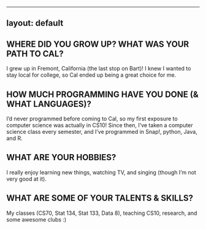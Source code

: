 
---
layout: default
---

## WHERE DID YOU GROW UP? WHAT WAS YOUR PATH TO CAL?

I grew up in Fremont, California (the last stop on Bart)! I knew I wanted to stay local for college, so Cal ended up being a great choice for me.

## HOW MUCH PROGRAMMING HAVE YOU DONE (& WHAT LANGUAGES)?

I’d never programmed before coming to Cal, so my first exposure to computer science was actually in CS10! Since then, I’ve taken a computer science class every semester, and I’ve programmed in Snap!, python, Java, and R.

## WHAT ARE YOUR HOBBIES?

I really enjoy learning new things, watching TV, and singing (though I’m not very good at it).

## WHAT ARE SOME OF YOUR TALENTS & SKILLS?
My classes (CS70, Stat 134, Stat 133, Data 8), teaching CS10, research, and some awesome clubs :)
